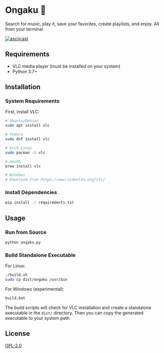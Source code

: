 # Ongaku 🎵

Search for music, play it, save your favorites, create playlists, and enjoy. All from your terminal.

[![asciicast](https://asciinema.org/a/5KO9cwlQq36O2HLDGaCJ6f4iY.svg)](https://asciinema.org/a/5KO9cwlQq36O2HLDGaCJ6f4iY)

## Requirements

- VLC media player (must be installed on your system)
- Python 3.7+

## Installation

### System Requirements

First, install VLC:

```bash
# Ubuntu/Debian
sudo apt install vlc

# Fedora
sudo dnf install vlc

# Arch Linux
sudo pacman -S vlc

# macOS
brew install vlc

# Windows
# Download from https://www.videolan.org/vlc/
```

### Install Dependencies

```bash
pip install -r requirements.txt
```

## Usage

### Run from Source

```bash
python ongaku.py
```

### Build Standalone Executable

For Linux:
```bash
./build.sh
sudo cp dist/ongaku /usr/bin
```

For Windows (experimental):
```bash
build.bat
```

The build scripts will check for VLC installation and create a standalone executable in the `dist/` directory. Then you can copy the generated executable to your system path.


## License

[GPL-2.0](LICENSE)

